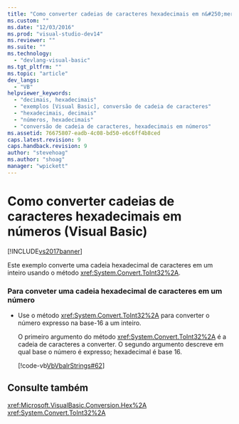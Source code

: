 ```yaml
---
title: "Como converter cadeias de caracteres hexadecimais em n&#250;meros (Visual Basic) | Microsoft Docs"
ms.custom: ""
ms.date: "12/03/2016"
ms.prod: "visual-studio-dev14"
ms.reviewer: ""
ms.suite: ""
ms.technology: 
  - "devlang-visual-basic"
ms.tgt_pltfrm: ""
ms.topic: "article"
dev_langs: 
  - "VB"
helpviewer_keywords: 
  - "decimais, hexadecimais"
  - "exemplos [Visual Basic], conversão de cadeia de caracteres"
  - "hexadecimais, decimais"
  - "números, hexadecimais"
  - "conversão de cadeia de caracteres, hexadecimais em números"
ms.assetid: 76675807-eadb-4c08-bd50-e6c6ff4b8ced
caps.latest.revision: 9
caps.handback.revision: 9
author: "stevehoag"
ms.author: "shoag"
manager: "wpickett"
---
```

# Como converter cadeias de caracteres hexadecimais em n&#250;meros (Visual Basic)
[!INCLUDE[vs2017banner](../../../../csharp/includes/vs2017banner.md)]

Este exemplo converte uma cadeia hexadecimal de caracteres em um inteiro usando o método <xref:System.Convert.ToInt32%2A>.  
  
### Para conveter uma cadeia hexadecimal de caracteres em um número  
  
-   Use o método <xref:System.Convert.ToInt32%2A> para converter o número expresso na base\-16 a um inteiro.  
  
     O primeiro argumento do método <xref:System.Convert.ToInt32%2A> é a cadeia de caracteres a converter.  O segundo argumento descreve em qual base o número é expresso; hexadecimal é base 16.  
  
     [!code-vb[VbVbalrStrings#62](../../../../visual-basic/language-reference/functions/codesnippet/VisualBasic/how-to-convert-hexadecimal-strings-to-numbers_1.vb)]  
  
## Consulte também  
 <xref:Microsoft.VisualBasic.Conversion.Hex%2A>   
 <xref:System.Convert.ToInt32%2A>